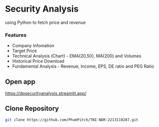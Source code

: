 # Security Analysis
using Python to fetch price and revenue

### Features
- Company Infomation
- Target Price
- Technical Analysis (Chart) - EMA(20,50), MA(200) and Volumes
- Historical Price Download
- Fundamental Analysis - Revenue, Income, EPS, DE ratio and PEG Ratio

## Open app
https://dpsecurityanalysis.streamlit.app/

## Clone Repository
```bash
git clone https://github.com/PhumPitch/TNI-NDR-2213110287.git
